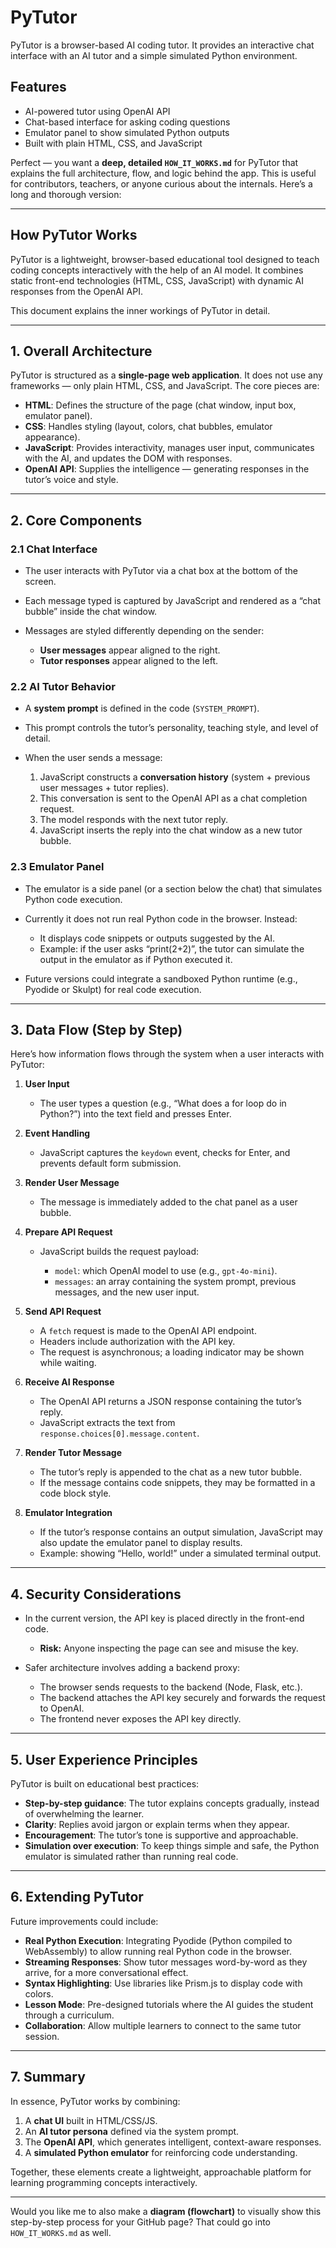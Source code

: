 
# PyTutor

PyTutor is a browser-based AI coding tutor. It provides an interactive chat interface with an AI tutor and a simple simulated Python environment.

## Features

* AI-powered tutor using OpenAI API
* Chat-based interface for asking coding questions
* Emulator panel to show simulated Python outputs
* Built with plain HTML, CSS, and JavaScript

Perfect — you want a **deep, detailed `HOW_IT_WORKS.md`** for PyTutor that explains the full architecture, flow, and logic behind the app. This is useful for contributors, teachers, or anyone curious about the internals. Here’s a long and thorough version:

---

## How PyTutor Works

PyTutor is a lightweight, browser-based educational tool designed to teach coding concepts interactively with the help of an AI model. It combines static front-end technologies (HTML, CSS, JavaScript) with dynamic AI responses from the OpenAI API.

This document explains the inner workings of PyTutor in detail.

---

## 1. Overall Architecture

PyTutor is structured as a **single-page web application**. It does not use any frameworks — only plain HTML, CSS, and JavaScript. The core pieces are:

* **HTML**: Defines the structure of the page (chat window, input box, emulator panel).
* **CSS**: Handles styling (layout, colors, chat bubbles, emulator appearance).
* **JavaScript**: Provides interactivity, manages user input, communicates with the AI, and updates the DOM with responses.
* **OpenAI API**: Supplies the intelligence — generating responses in the tutor’s voice and style.

---

## 2. Core Components

### 2.1 Chat Interface

* The user interacts with PyTutor via a chat box at the bottom of the screen.
* Each message typed is captured by JavaScript and rendered as a “chat bubble” inside the chat window.
* Messages are styled differently depending on the sender:

  * **User messages** appear aligned to the right.
  * **Tutor responses** appear aligned to the left.

### 2.2 AI Tutor Behavior

* A **system prompt** is defined in the code (`SYSTEM_PROMPT`).
* This prompt controls the tutor’s personality, teaching style, and level of detail.
* When the user sends a message:

  1. JavaScript constructs a **conversation history** (system + previous user messages + tutor replies).
  2. This conversation is sent to the OpenAI API as a chat completion request.
  3. The model responds with the next tutor reply.
  4. JavaScript inserts the reply into the chat window as a new tutor bubble.

### 2.3 Emulator Panel

* The emulator is a side panel (or a section below the chat) that simulates Python code execution.
* Currently it does not run real Python code in the browser. Instead:

  * It displays code snippets or outputs suggested by the AI.
  * Example: if the user asks “print(2+2)”, the tutor can simulate the output in the emulator as if Python executed it.
* Future versions could integrate a sandboxed Python runtime (e.g., Pyodide or Skulpt) for real code execution.

---

## 3. Data Flow (Step by Step)

Here’s how information flows through the system when a user interacts with PyTutor:

1. **User Input**

   * The user types a question (e.g., “What does a for loop do in Python?”) into the text field and presses Enter.

2. **Event Handling**

   * JavaScript captures the `keydown` event, checks for Enter, and prevents default form submission.

3. **Render User Message**

   * The message is immediately added to the chat panel as a user bubble.

4. **Prepare API Request**

   * JavaScript builds the request payload:

     * `model`: which OpenAI model to use (e.g., `gpt-4o-mini`).
     * `messages`: an array containing the system prompt, previous messages, and the new user input.

5. **Send API Request**

   * A `fetch` request is made to the OpenAI API endpoint.
   * Headers include authorization with the API key.
   * The request is asynchronous; a loading indicator may be shown while waiting.

6. **Receive AI Response**

   * The OpenAI API returns a JSON response containing the tutor’s reply.
   * JavaScript extracts the text from `response.choices[0].message.content`.

7. **Render Tutor Message**

   * The tutor’s reply is appended to the chat as a new tutor bubble.
   * If the message contains code snippets, they may be formatted in a code block style.

8. **Emulator Integration**

   * If the tutor’s response contains an output simulation, JavaScript may also update the emulator panel to display results.
   * Example: showing “Hello, world!” under a simulated terminal output.

---

## 4. Security Considerations

* In the current version, the API key is placed directly in the front-end code.

  * **Risk:** Anyone inspecting the page can see and misuse the key.
* Safer architecture involves adding a backend proxy:

  * The browser sends requests to the backend (Node, Flask, etc.).
  * The backend attaches the API key securely and forwards the request to OpenAI.
  * The frontend never exposes the API key directly.

---

## 5. User Experience Principles

PyTutor is built on educational best practices:

* **Step-by-step guidance**: The tutor explains concepts gradually, instead of overwhelming the learner.
* **Clarity**: Replies avoid jargon or explain terms when they appear.
* **Encouragement**: The tutor’s tone is supportive and approachable.
* **Simulation over execution**: To keep things simple and safe, the Python emulator is simulated rather than running real code.

---

## 6. Extending PyTutor

Future improvements could include:

* **Real Python Execution**: Integrating Pyodide (Python compiled to WebAssembly) to allow running real Python code in the browser.
* **Streaming Responses**: Show tutor messages word-by-word as they arrive, for a more conversational effect.
* **Syntax Highlighting**: Use libraries like Prism.js to display code with colors.
* **Lesson Mode**: Pre-designed tutorials where the AI guides the student through a curriculum.
* **Collaboration**: Allow multiple learners to connect to the same tutor session.

---

## 7. Summary

In essence, PyTutor works by combining:

1. A **chat UI** built in HTML/CSS/JS.
2. An **AI tutor persona** defined via the system prompt.
3. The **OpenAI API**, which generates intelligent, context-aware responses.
4. A **simulated Python emulator** for reinforcing code understanding.

Together, these elements create a lightweight, approachable platform for learning programming concepts interactively.

---

Would you like me to also make a **diagram (flowchart)** to visually show this step-by-step process for your GitHub page? That could go into `HOW_IT_WORKS.md` as well.
